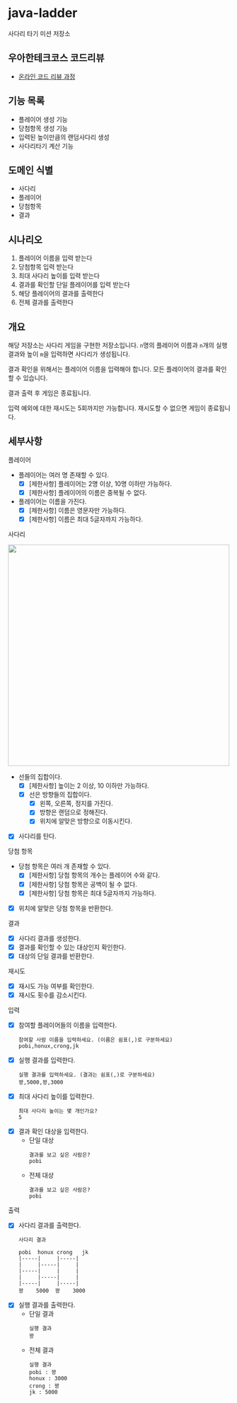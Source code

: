# java-ladder

사다리 타기 미션 저장소

## 우아한테크코스 코드리뷰

- [온라인 코드 리뷰 과정](https://github.com/woowacourse/woowacourse-docs/blob/master/maincourse/README.md)

## 기능 목록

- 플레이어 생성 기능
- 당첨항목 생성 기능
- 입력된 높이만큼의 랜덤사다리 생성
- 사다리타기 계산 기능

## 도메인 식별

- 사다리
- 플레이어
- 당첨항목
- 결과

## 시나리오

1. 플레이어 이름을 입력 받는다
2. 당첨항목 입력 받는다
3. 최대 사다리 높이를 입력 받는다
4. 결과를 확인할 단일 플레이어를 입력 받는다
5. 해당 플레이어의 결과를 출력한다
6. 전체 결과를 출력한다

## 개요

해당 저장소는 사다리 게임을 구현한 저장소입니다. `n`명의 플레이어 이름과 `n`개의 실행 결과와 높이 `m`을 입력하면 사다리가 생성됩니다.

결과 확인을 위해서는 플레이어 이름을 입력해야 합니다. 모든 플레이어의 결과를 확인할 수 있습니다.

결과 출력 후 게임은 종료됩니다.

입력 예외에 대한 재시도는 5회까지만 가능합니다. 재시도할 수 없으면 게임이 종료됩니다.

## 세부사항

플레이어

- 플레이어는 여러 명 존재할 수 있다.
    - [x] [제한사항] 플레이어는 2명 이상, 10명 이하만 가능하다.
    - [x] [제한사항] 플레이어의 이름은 중복될 수 없다.
- 플레이어는 이름을 가진다.
    - [x] [제한사항] 이름은 영문자만 가능하다.
    - [x] [제한사항] 이름은 최대 5글자까지 가능하다.

사다리

<img width="500" src="./static/ladder.png">

- 선들의 집합이다.
    - [x] [제한사항] 높이는 2 이상, 10 이하만 가능하다.
    - [x] 선은 방향들의 집합이다.
        - [x] 왼쪽, 오른쪽, 정지를 가진다.
        - [x] 방향은 랜덤으로 정해진다.
        - [x] 위치에 알맞은 방향으로 이동시킨다.
- [x] 사다리를 탄다.

당첨 항목

- 당첨 항목은 여러 개 존재할 수 있다.
    - [x] [제한사항] 당첨 항목의 개수는 플레이어 수와 같다.
    - [x] [제한사항] 당첨 항목은 공백이 될 수 없다.
    - [x] [제한사항] 당첨 항목은 최대 5글자까지 가능하다.
- [x] 위치에 알맞은 당첨 항목을 반환한다.

결과

- [x] 사다리 결과를 생성한다.
- [x] 결과를 확인할 수 있는 대상인지 확인한다.
- [x] 대상의 단일 결과를 반환한다.

재시도

- [x] 재시도 가능 여부를 확인한다.
- [x] 재시도 횟수를 감소시킨다.

입력

- [x] 참여할 플레이어들의 이름을 입력한다.
  ```text
  참여할 사람 이름을 입력하세요. (이름은 쉼표(,)로 구분하세요)
  pobi,honux,crong,jk
  ```
- [x] 실행 결과를 입력한다.
  ```text
  실행 결과를 입력하세요. (결과는 쉼표(,)로 구분하세요)
  꽝,5000,꽝,3000
  ```
- [x] 최대 사다리 높이를 입력한다.
  ```text
  최대 사다리 높이는 몇 개인가요?
  5
  ```
- [x] 결과 확인 대상을 입력한다.
    - 단일 대상
      ```text
      결과를 보고 싶은 사람은?
      pobi
      ```
    - 전체 대상
      ```text
      결과를 보고 싶은 사람은?
      pobi
      ```

출력

- [x] 사다리 결과를 출력한다.
  ```text
  사다리 결과
  
  pobi  honux crong   jk
  |-----|     |-----|
  |     |-----|     |
  |-----|     |     |
  |     |-----|     |
  |-----|     |-----|
  꽝    5000  꽝    3000
  ```
- [x] 실행 결과를 출력한다.
    - 단일 결과
      ```text
      실행 결과
      꽝
      ```
    - 전체 결과
      ```text
      실행 결과
      pobi : 꽝
      honux : 3000
      crong : 꽝
      jk : 5000
      ```
